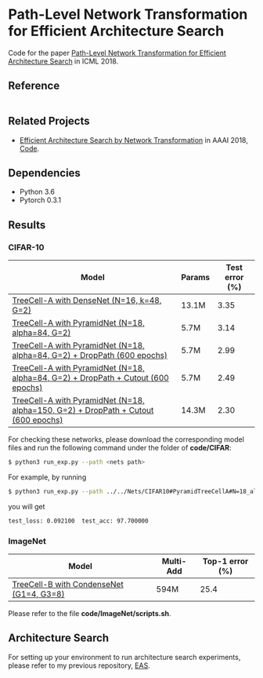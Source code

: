 # Path-Level Network Transformation for Efficient Architecture Search

Code for the paper [Path-Level Network Transformation for Efficient Architecture Search](TODO) in ICML 2018. 

## Reference
```bash
```

## Related Projects
- [Efficient Architecture Search by Network Transformation](https://arxiv.org/abs/1707.04873) in AAAI 2018, [Code](https://github.com/han-cai/EAS).

## Dependencies

* Python 3.6 
* Pytorch 0.3.1

## Results

### CIFAR-10

|           Model          | Params | Test error (%) | 
| ----------------------- | ------------- | ----- |
| [TreeCell-A with DenseNet (N=16, k=48, G=2)](https://drive.google.com/file/d/19OzTjozcJlbP4SZJXPiuQfZgklcs7nCX/view?usp=sharing) |  13.1M | 3.35 |
| [TreeCell-A with PyramidNet (N=18, alpha=84, G=2)](https://drive.google.com/open?id=1TgBI5y_j3YjTemqCalOPn3dA7CChZ1bn) | 5.7M | 3.14 |
| [TreeCell-A with PyramidNet (N=18, alpha=84, G=2) + DropPath (600 epochs)](https://drive.google.com/open?id=1AIwRxNrpX9N2GcsB6PXVfKgYaQnxKDF5) | 5.7M | 2.99 |
| [TreeCell-A with PyramidNet (N=18, alpha=84, G=2) + DropPath + Cutout (600 epochs)](https://drive.google.com/open?id=1BFcB9iaCWX8QgmhbGwqc3ZRZ9d61CJpo) | 5.7M | 2.49 |
| [TreeCell-A with PyramidNet (N=18, alpha=150, G=2) + DropPath + Cutout (600 epochs)](https://drive.google.com/open?id=1WbI4fE-m7f2leLR8nJMC1Cby4fWHFRUa) | 14.3M | 2.30 |

For checking these networks, please download the corresponding model files and run the following command under the folder of **code/CIFAR**:
```bash
$ python3 run_exp.py --path <nets path>
```

For example, by running
```bash
$ python3 run_exp.py --path ../../Nets/CIFAR10#PyramidTreeCellA#N=18_alpha=150#600#cutout
```
you will get
```bash
test_loss: 0.092100	 test_acc: 97.700000
```


### ImageNet

|           Model          | Multi-Add | Top-1 error (%) | 
| ----------------------- | ------------- | ----- |
| [TreeCell-B with CondenseNet (G1=4, G3=8)](https://drive.google.com/open?id=1BD3VdUzStaXiipA8oXM3SPWBUnuPtfjk)| 594M | 25.4 | 

Please refer to the file **code/ImageNet/scripts.sh**.


## Architecture Search
For setting up your environment to run architecture search experiments, please refer to my previous repository, [EAS](https://github.com/han-cai/EAS/tree/master/code).

